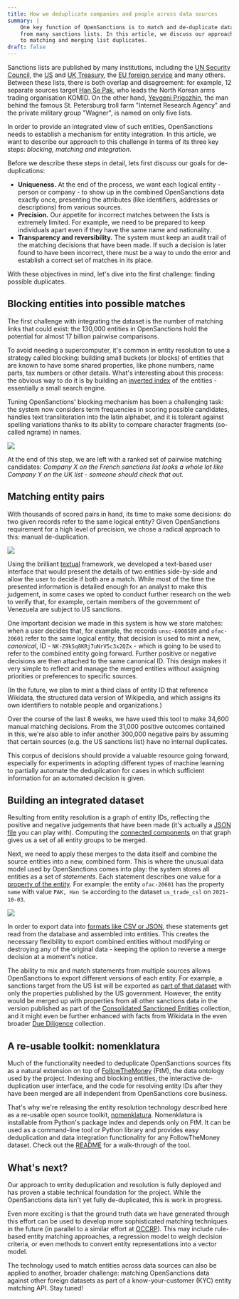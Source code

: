 ```yaml
---
title: How we deduplicate companies and people across data sources
summary: |
    One key function of OpenSanctions is to match and de-duplicate data 
    from many sanctions lists. In this article, we discuss our approach
    to matching and merging list duplicates.
draft: false
---
```


Sanctions lists are published by many institutions, including the [UN Security Council](/datasets/un_sc_sanctions/), the [US](/datasets/us_ofac_sdn/) and [UK Treasury](/gb_hmt_sanctions/), the [EU foreign service](/datasets/eu_fsf/) and many others. Between these lists, there is both overlap and disagreement: for example, 12 separate sources target [Han Se Pak](https://opensanctions.org/entities/NK-Z9kSq8KRj7uNrV5c3x2QZx/), who leads the North Korean arms trading organisation KOMID. On the other hand, [Yevgeni Prigozhin](https://opensanctions.org/entities/NK-ewCHMoMiX5iEkXoj7YxGsz/), the man behind the famous St. Petersburg troll farm "Internet Research Agency" and the private military group "Wagner", is named on only five lists.

In order to provide an integrated view of such entities, OpenSanctions needs to establish a mechanism for entity integration. In this article, we want to describe our approach to this challenge in terms of its three key steps: *blocking, matching and integration*.

Before we describe these steps in detail, lets first discuss our goals for de-duplications:

* **Uniqueness.** At the end of the process, we want each logical entity - person or company - to show up in the combined OpenSanctions data exactly once, presenting the attributes (like identifiers, addresses or descriptions) from various sources.
* **Precision.** Our appetite for incorrect matches between the lists is extremely limited. For example, we need to be prepared to keep individuals apart even if they have the same name and nationality.
* **Transparency and reversibility.** The system must keep an audit trail of the matching decisions that have been made. If such a decision is later found to have been incorrect, there must be a way to undo the error and establish a correct set of matches in its place.

With these objectives in mind, let's dive into the first challenge: finding possible duplicates.

## Blocking entities into possible matches

The first challenge with integrating the dataset is the number of matching links that could exist: the 130,000 entities in OpenSanctions hold the potential for almost 17 billion pairwise comparisons.

To avoid needing a supercomputer, it's common in entity resolution to use a strategy called blocking: building small buckets (or blocks) of entities that are known to have some shared properties, like phone numbers, name parts, tax numbers or other details. What's interesting about this process: the obvious way to do it is by building an [inverted index](https://en.wikipedia.org/wiki/Inverted_index) of the entities - essentially a small search engine. 

Tuning OpenSanctions' blocking mechanism has been a challenging task: the system now considers term frequencies in scoring possible candidates, handles text transliteration into the latin alphabet, and it is tolerant against spelling variations thanks to its ability to compare character fragments (so-called ngrams) in names.

<a href="https://assets.pudo.org/opensanctions/images/blocking.png">
    <img class="img-fluid" src="https://assets.pudo.org/opensanctions/images/blocking.png">
</a>

At the end of this step, we are left with a ranked set of pairwise matching candidates: *Company X on the French sanctions list looks a whole lot like Company Y on the UK list - someone should check that out.*

## Matching entity pairs

With thousands of scored pairs in hand, its time to make some decisions: do two given records refer to the same logical entity? Given OpenSanctions requirement for a high level of precision, we chose a radical approach to this: manual de-duplication.

<a href="https://assets.pudo.org/opensanctions/images/matching2.png">
    <img class="img-fluid" src="https://assets.pudo.org/opensanctions/images/matching2.png">
</a>

Using the brilliant [textual](https://github.com/willmcgugan/textual) framework, we developed a text-based user interface that would present the details of two entities side-by-side and allow the user to decide if both are a match. While most of the time the presented information is detailed enough for an analyst to make this judgement, in some cases we opted to conduct further research on the web to verify that, for example, certain members of the government of Venezuela are subject to US sanctions.

One important decision we made in this system is how we store matches: when a user decides that, for example, the records `unsc-6908589` and `ofac-20601` refer to the same logical entity, that decision is used to mint a new, *canonical*, ID - `NK-Z9kSq8KRj7uNrV5c3x2QZx` - which is going to be used to refer to the combined entity going forward. Further positive or negative decisions are then attached to the same canonical ID. This design makes it very simple to reflect and manage the merged entities without assigning priorities or preferences to specific sources.

(In the future, we plan to mint a third class of entity ID that reference Wikidata, the structured data version of Wikipedia, and which assigns its own identifiers to notable people and organizations.)

Over the course of the last 8 weeks, we have used this tool to make 34,600 manual matching decisions. From the 31,000 positive outcomes contained in this, we're also able to infer another 300,000 negative pairs by assuming that certain sources (e.g. the US sanctions list) have no internal duplicates.

This corpus of decisions should provide a valuable resource going forward, especially for experiments in adopting different types of machine learning to partially automate the deduplication for cases in which sufficient information for an automated decision is given.

## Building an integrated dataset

Resulting from entity resolution is a graph of entity IDs, reflecting the positive and negative judgements that have been made (it's actually a [JSON file](https://github.com/opensanctions/opensanctions/blob/main/opensanctions/static/resolve.ijson) you can play with). Computing the [connected components](https://en.wikipedia.org/wiki/Component_(graph_theory)) on that graph gives us a set of all entity groups to be merged.

Next, we need to apply these merges to the data itself and combine the source entities into a new, combined form. This is where the unusual data model used by OpenSanctions comes into play: the system stores all entities as a set of *statements*. Each statement describes one value for a [property of the entity](/reference/#schema). For example: the entity `ofac-20601` has the property `name` with value `PAK, Han Se` according to the dataset `us_trade_csl` on `2021-10-03`.

<a href="https://assets.pudo.org/opensanctions/images/statements2.png">
    <img class="img-fluid" src="https://assets.pudo.org/opensanctions/images/statements2.png">
</a>

In order to export data into [formats like CSV or JSON](/docs/usage/), these statements get read from the database and assembled into entities. This creates the necessary flexibility to export combined entities without modifying or destroying any of the original data - keeping the option to reverse a merge decision at a moment's notice.

The ability to mix and match statements from multiple sources allows OpenSanctions to export different versions of each entity. For example, a sanctions target from the US list will be exported as [part of that dataset](/datasets/us_ofac_sdn/) with only the properties published by the US government. However, the entity would be merged up with properties from all other sanctions data in the version published as part of the [Consolidated Sanctioned Entities](/datasets/sanctions/) collection, and it might even be further enhanced with facts from Wikidata in the even broader [Due Diligence](/datasets/default/) collection.

## A re-usable toolkit: nomenklatura 

Much of the functionality needed to deduplicate OpenSanctions sources fits as a natural extension on top of [FollowTheMoney](https://followthemoney.readthedocs.io/en/latest/index.html) (FtM), the data ontology used by the project. Indexing and blocking entities, the interactive de-duplication user interface, and the code for resolving entity IDs after they have been merged are all independent from OpenSanctions core business.

That's why we're releasing the entity resolution technology described here as a re-usable open source toolkit, [nomenklatura](https://github.com/pudo/nomenklatura). Nomenklatura is installable from Python's package index and depends only on FtM. It can be used as a command-line tool or Python library and provides easy deduplication and data integration functionality for any FollowTheMoney dataset. Check out the [README](https://github.com/pudo/nomenklatura/blob/master/README.md) for a walk-through of the tool.

## What's next?

Our approach to entity deduplication and resolution is fully deployed and has proven a stable technical foundation for the project. While the OpenSanctions data isn't yet fully de-duplicated, this is work in progress.

Even more exciting is that the ground truth data we have generated through this effort can be used to develop more sophisticated matching techniques in the future (in parallel to a similar effort at [OCCRP](https://github.com/alephdata/followthemoney-compare)). This may include rule-based entity matching approaches, a regression model to weigh decision criteria, or even methods to convert entity representations into a vector model.

The technology used to match entities across data sources can also be applied to another,  broader challenge: matching OpenSanctions data against other foreign datasets as part of a know-your-customer (KYC) entity matching API. Stay tuned!
